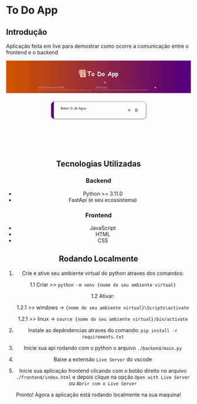 # To Do App

## Introdução

Aplicação feita em live para demostrar como ocorre a comunicação entre o frontend e o backend 

<div align="center">
    <img src="frontend/public/images/taks-app-to-readme.gif"
</div>

## Tecnologias Utilizadas

### Backend

- Python >= 3.11.0
- FastApi (e seu ecossistema)

### Frontend

- JavaScript
- HTML
- CSS

## Rodando Localmente

1. Crie e ative seu ambiente virtual do python atraves dos comandos:
    
    1.1 Criar  >> `python -m venv {nome do seu ambiente virtual}`

    1.2 Ativar:

    1.2.1 >> windows -> `{nome do seu ambiente virtual}\Scripts\activate`
    
    1.2.1 >> linux -> `source {nome do seu ambiente virtual}/bin/activate`

2. Instale as depêndencias atraves do comando: `pip install -r requirements.txt`

3. Inicie sua api rodando com o python o arquivo `./backend/main.py`
 
4. Baixe a extensão `Live Server` do vscode

5. Inicie sua aplicação frontend clicando com o botão direito no arquivo `./frontend/index.html` e depois clique na opção `Open with Live Server` ou `Abrir com o Live Server`

Pronto! Agora a aplicação está rodando localmente na sua maquina!
